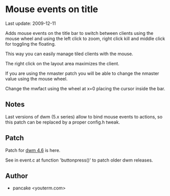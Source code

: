 Mouse events on title
=====================
Last update: 2009-12-11

Adds mouse events on the title bar to switch between clients using the mouse
wheel and using the left click to zoom, right click kill and middle click for
toggling the floating.

This way you can easily manage tiled clients with the mouse.

The right click on the layout area maximizes the client.

If you are using the nmaster patch you will be able to change the nmaster value
using the mouse wheel.

Change the mwfact using the wheel at x=0 placing the cursor inside the bar.

Notes
-----
Last versions of dwm (5.x series) allow to bind mouse events to actions, so
this patch can be replaced by a proper config.h tweak.

Patch
-----
Patch for [dwm 4.6](http://www.lolcathost.org/b/dwm/mouseontitle-4.6.diff) is
here.

See in event.c at function 'buttonpress()' to patch older dwm releases.

Author
------
* pancake <youterm.com>
